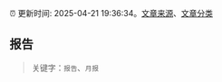 :alarm_clock: 更新时间: 2025-04-21 19:36:34。[文章来源](/README.md)、[文章分类](/TAGS.md)

## 报告


> 关键字：`报告`、`月报`



